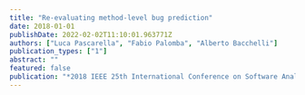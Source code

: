 ```yaml
---
title: "Re-evaluating method-level bug prediction"
date: 2018-01-01
publishDate: 2022-02-02T11:10:01.963771Z
authors: ["Luca Pascarella", "Fabio Palomba", "Alberto Bacchelli"]
publication_types: ["1"]
abstract: ""
featured: false
publication: "*2018 IEEE 25th International Conference on Software Analysis, Evolution and Reengineering (SANER)*"
---
```


